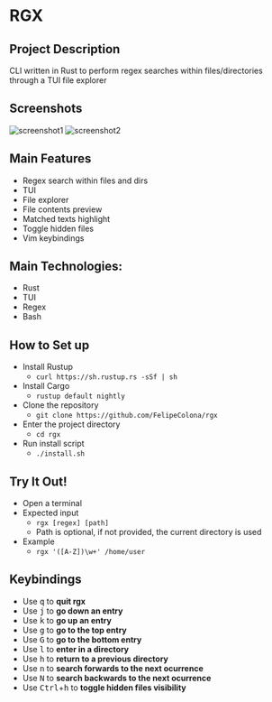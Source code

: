 # RGX

## Project Description
CLI written in Rust to perform regex searches within files/directories through a TUI file explorer

## Screenshots
![screenshot1](https://github.com/FelipeColona/rgx/blob/main/rgx-screenshot-1.png?raw=true)
![screenshot2](https://github.com/FelipeColona/rgx/blob/main/rgx-screenshot-2.png?raw=true)

## Main Features
- Regex search within files and dirs
- TUI
- File explorer 
- File contents preview
- Matched texts highlight
- Toggle hidden files
- Vim keybindings

## Main Technologies:
- Rust
- TUI
- Regex
- Bash

## How to Set up
- Install Rustup
    - ```curl https://sh.rustup.rs -sSf | sh```
- Install Cargo
    - ```rustup default nightly```
- Clone the repository  
    - ```git clone https://github.com/FelipeColona/rgx```
- Enter the project directory
    - ```cd rgx```
- Run install script
    - ```./install.sh```

## Try It Out!
- Open a terminal
- Expected input
    - ```rgx [regex] [path]```
    - Path is optional, if not provided, the current directory is used
- Example
    - ```rgx '([A-Z])\w+' /home/user```

## Keybindings
- Use <kbd>q</kbd> to **quit rgx**
- Use <kbd>j</kbd> to **go down an entry**
- Use <kbd>k</kbd> to **go up an entry**
- Use <kbd>g</kbd> to **go to the top entry**
- Use <kbd>G</kbd> to **go to the bottom entry**
- Use <kbd>l</kbd> to **enter in a directory**
- Use <kbd>h</kbd> to **return to a previous directory**
- Use <kbd>n</kbd> to **search forwards to the next ocurrence**
- Use <kbd>N</kbd> to **search backwards to the next ocurrence**
- Use <kbd>Ctrl</kbd>+<kbd>h</kbd> to **toggle hidden files visibility**
